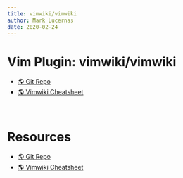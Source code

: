 ```yaml
---
title: vimwiki/vimwiki
author: Mark Lucernas
date: 2020-02-24
---
```


# Vim Plugin: vimwiki/vimwiki

- [🌎 Git Repo](https://github.com/vimwiki/vimwiki)
- [🌎 Vimwiki Cheatsheet](https://thedarnedestthing.com/vimwiki%20cheatsheet)

<br>

# Resources

- [🌎 Git Repo](https://github.com/vimwiki/vimwiki)
- [🌎 Vimwiki Cheatsheet](https://thedarnedestthing.com/vimwiki%20cheatsheet)
